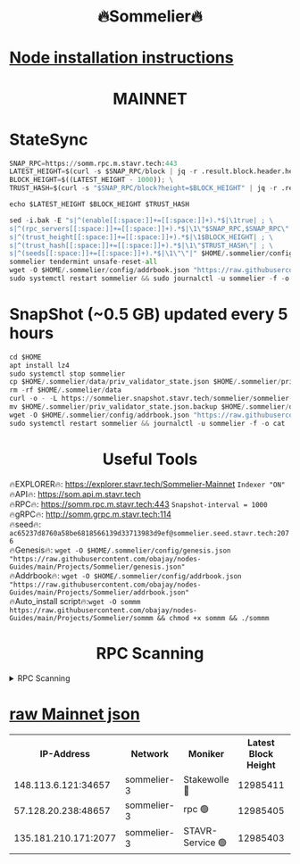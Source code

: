 <h1 align="center"> 🔥Sommelier🔥</h1>

[Node installation instructions](https://github.com/obajay/nodes-Guides/tree/main/Projects/Sommelier)
=
<h1 align="center"> MAINNET</h1>

# StateSync
```python
SNAP_RPC=https://somm.rpc.m.stavr.tech:443
LATEST_HEIGHT=$(curl -s $SNAP_RPC/block | jq -r .result.block.header.height); \
BLOCK_HEIGHT=$((LATEST_HEIGHT - 1000)); \
TRUST_HASH=$(curl -s "$SNAP_RPC/block?height=$BLOCK_HEIGHT" | jq -r .result.block_id.hash)

echo $LATEST_HEIGHT $BLOCK_HEIGHT $TRUST_HASH

sed -i.bak -E "s|^(enable[[:space:]]+=[[:space:]]+).*$|\1true| ; \
s|^(rpc_servers[[:space:]]+=[[:space:]]+).*$|\1\"$SNAP_RPC,$SNAP_RPC\"| ; \
s|^(trust_height[[:space:]]+=[[:space:]]+).*$|\1$BLOCK_HEIGHT| ; \
s|^(trust_hash[[:space:]]+=[[:space:]]+).*$|\1\"$TRUST_HASH\"| ; \
s|^(seeds[[:space:]]+=[[:space:]]+).*$|\1\"\"|" $HOME/.sommelier/config/config.toml
sommelier tendermint unsafe-reset-all
wget -O $HOME/.sommelier/config/addrbook.json "https://raw.githubusercontent.com/obajay/nodes-Guides/main/Projects/Sommelier/addrbook.json"
sudo systemctl restart sommelier && sudo journalctl -u sommelier -f -o cat
```
# SnapShot (~0.5 GB) updated every 5 hours
```python
cd $HOME
apt install lz4
sudo systemctl stop sommelier
cp $HOME/.sommelier/data/priv_validator_state.json $HOME/.sommelier/priv_validator_state.json.backup
rm -rf $HOME/.sommelier/data
curl -o - -L https://sommelier.snapshot.stavr.tech/sommelier/sommelier-snap.tar.lz4 | lz4 -c -d - | tar -x -C $HOME/.sommelier --strip-components 2
mv $HOME/.sommelier/priv_validator_state.json.backup $HOME/.sommelier/data/priv_validator_state.json
wget -O $HOME/.sommelier/config/addrbook.json "https://raw.githubusercontent.com/obajay/nodes-Guides/main/Projects/Sommelier/addrbook.json"
sudo systemctl restart sommelier && journalctl -u sommelier -f -o cat
```

 <h1 align="center"> Useful Tools</h1>

🔥EXPLORER🔥:     https://explorer.stavr.tech/Sommelier-Mainnet        `Indexer "ON"` \
🔥API🔥:          https://som.api.m.stavr.tech \
🔥RPC🔥:          https://somm.rpc.m.stavr.tech:443              `Snapshot-interval = 1000` \
🔥gRPC🔥:         http://somm.grpc.m.stavr.tech:114 \
🔥seed🔥:      `ac65237d8760a58be6818566139d33713983d9ef@sommelier.seed.stavr.tech:2076` \
🔥Genesis🔥:   `wget -O $HOME/.sommelier/config/genesis.json "https://raw.githubusercontent.com/obajay/nodes-Guides/main/Projects/Sommelier/genesis.json"` \
🔥Addrbook🔥:  `wget -O $HOME/.sommelier/config/addrbook.json "https://raw.githubusercontent.com/obajay/nodes-Guides/main/Projects/Sommelier/addrbook.json"` \
🔥Auto_install script🔥:`wget -O sommm https://raw.githubusercontent.com/obajay/nodes-Guides/main/Projects/Sommelier/sommm && chmod +x sommm && ./sommm`

<h1 align="center"> RPC Scanning</h1>

<details>
<summary>RPC Scanning</summary>

<h2 align="center"> We scan nodes in real time every 4 hours. And we provide the final result of RPC endpoints.
We cannot influence the operation of these nodes in any way. </h2>


```python
If Voting Power is higher than 0 --> then the Node is a validator of the network and may be subject to attack and be a potential threat to the chain.
```
```python
We marked such validators with a red symbol
```

</details>

[raw Mainnet json](https://rpc-check.somm.stavr.tech/somm/rpc-somm-result.json)
=


<table><tr><th>IP-Address</th><th>Network</th><th>Moniker</th><th>Latest Block Height</th><th>Earliest Block Height</th><th>Catching Up</th><th>Tx Index</th><th>Voting Power</th><th>Scan Time</th></tr><tr><td>148.113.6.121:34657</td><td>sommelier-3</td><td>Stakewolle 🔴</td><td>12985411</td><td>12151129</td><td>False</td><td>off</td><td>970761</td><td>2024-02-06T01:42:39.574926096UTC</td></tr><tr><td>57.128.20.238:48657</td><td>sommelier-3</td><td>rpc 🟢</td><td>12985405</td><td>12391083</td><td>False</td><td>on</td><td>0</td><td>2024-02-06T01:42:01.865515609UTC</td></tr><tr><td>135.181.210.171:2077</td><td>sommelier-3</td><td>STAVR-Service 🟢</td><td>12985403</td><td>12887501</td><td>False</td><td>on</td><td>0</td><td>2024-02-06T01:41:49.272984916UTC</td></tr></table>
